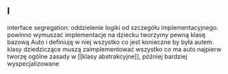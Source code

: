 ## I
interface segregation: oddzielenie logiki od szczegółu implementacyjnego.
powinno wymuszać implementacje na dziecku
tworzymy pewną klasę bazową Auto i definiuję w niej wszystko co jest konieczne by była autem.
klasy dziedziczące muszą zaimplementować wszystko co ma auto
najpierw tworzę ogólne zasady w [[klasy abstrakcyjne]], później bardziej wyspecjalizowane






